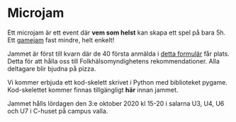 # Microjam

Ett microjam är ett event där **vem som helst** kan skapa ett spel på
bara 5h. Ett [gamejam](https://en.wikipedia.org/wiki/Game_jam) fast mindre, helt enkelt!

Jammet är först till kvarn där de 40 första anmälda i [detta formulär](https://forms.gle/AGL46AXUGzfYgEbG7) får plats. Detta för att hålla oss till
Folkhälsomyndighetens rekommendationer. Alla deltagare blir bjudna på pizza.

Vi kommer erbjuda ett kod-skelett skrivet i Python med biblioteket pygame.
Kod-skelettet kommer finnas tillgängligt **här** innan jammet.

Jammet hålls lördagen den 3:e oktober 2020 kl 15-20 i salarna U3, U4, U6 och U7 i C-huset på campus valla.

